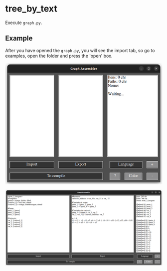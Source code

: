 # tree_by_text

Execute ```graph.py```.

## Example

After you have opened the ```graph.py```, you will see the import tab, so go to examples, open the folder and press the 'open' box.

![EX_1](images/ex_1.png)

![EX_2](images/ex_2.png)

